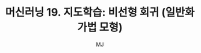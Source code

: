 ---
layout: post
title: "머신러닝 19. 지도학습: 비선형 회귀 (일반화 가법 모형)"
author: "MJ"
categories: [science, statistical_method]
tags: [statistics, machinelearning, multicampus, bigdata_analysis_edu, GNT]
image: 
---